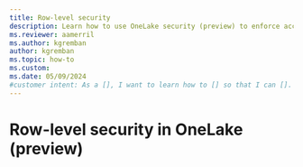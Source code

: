 ```yaml
---
title: Row-level security
description: Learn how to use OneLake security (preview) to enforce access permissions at the row level in OneLake.
ms.reviewer: aamerril
ms.author: kgremban
author: kgremban
ms.topic: how-to
ms.custom:
ms.date: 05/09/2024
#customer intent: As a [], I want to learn how to [] so that I can [].
---
```


# Row-level security in OneLake (preview)


